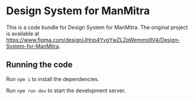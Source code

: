 
  # Design System for ManMitra

  This is a code bundle for Design System for ManMitra. The original project is available at https://www.figma.com/design/JHnp4YvgYwZLZpWemms9V4/Design-System-for-ManMitra.

  ## Running the code

  Run `npm i` to install the dependencies.

  Run `npm run dev` to start the development server.
  